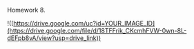 Homework 8.

!([https://drive.google.com/uc?id=YOUR_IMAGE_ID](https://drive.google.com/file/d/18TFFrik_CKcmhFVW-0wn-8L-dEFpb8vA/view?usp=drive_link))
